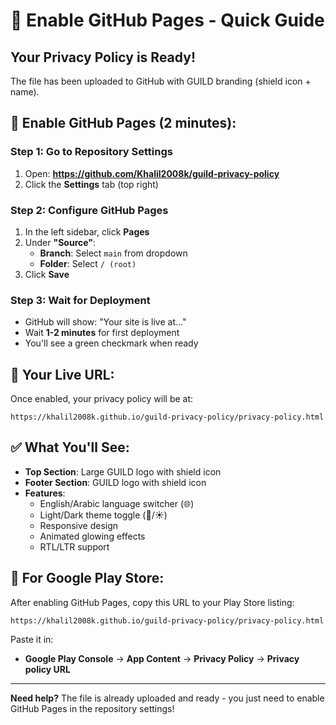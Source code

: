 # 🚀 Enable GitHub Pages - Quick Guide

## Your Privacy Policy is Ready!

The file has been uploaded to GitHub with GUILD branding (shield icon + name).

## 📍 Enable GitHub Pages (2 minutes):

### Step 1: Go to Repository Settings
1. Open: **https://github.com/Khalil2008k/guild-privacy-policy**
2. Click the **Settings** tab (top right)

### Step 2: Configure GitHub Pages
1. In the left sidebar, click **Pages**
2. Under **"Source"**:
   - **Branch**: Select `main` from dropdown
   - **Folder**: Select `/ (root)` 
3. Click **Save**

### Step 3: Wait for Deployment
- GitHub will show: "Your site is live at..."
- Wait **1-2 minutes** for first deployment
- You'll see a green checkmark when ready

## 🔗 Your Live URL:

Once enabled, your privacy policy will be at:

```
https://khalil2008k.github.io/guild-privacy-policy/privacy-policy.html
```

## ✅ What You'll See:

- **Top Section**: Large GUILD logo with shield icon
- **Footer Section**: GUILD logo with shield icon
- **Features**: 
  - English/Arabic language switcher (🌐)
  - Light/Dark theme toggle (🌙/☀️)
  - Responsive design
  - Animated glowing effects
  - RTL/LTR support

## 🎯 For Google Play Store:

After enabling GitHub Pages, copy this URL to your Play Store listing:

```
https://khalil2008k.github.io/guild-privacy-policy/privacy-policy.html
```

Paste it in:
- **Google Play Console** → **App Content** → **Privacy Policy** → **Privacy policy URL**

---

**Need help?** The file is already uploaded and ready - you just need to enable GitHub Pages in the repository settings!


